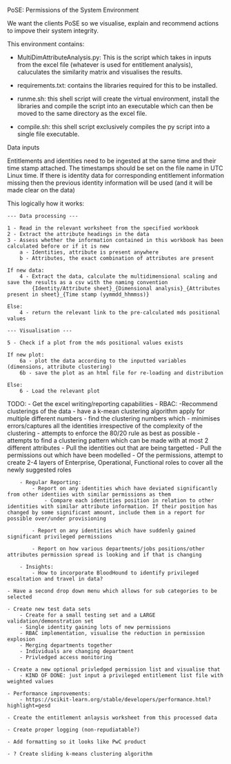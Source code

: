 PoSE: Permissions of the System Environment

We want the clients PoSE so we visualise, explain and recommend actions to impove their system integrity.

This environment contains: 

* MultiDimAttributeAnalysis.py: This is the script which takes in inputs from the excel file (whatever is used for entitlement analysis), caluculates the similarity matrix and visualises the results.

* requirements.txt: contains the libraries required for this to be installed.

* runme.sh: this shell script will create the virtual environment, install the libraries and compile the script into an executable which can then be moved to the same directory as the excel file.

* compile.sh: this shell script exclusively compiles the py script into a single file executable.

Data inputs

Entitlements and identities need to be ingested at the same time and their time stamp attached. The timestamps should be set on the file name in UTC Linux time. If there is identity data for corresponding entitlement information missing then the previous identity information will be used (and it will be made clear on the data)

This logically how it works: 

    --- Data processing ---

    1 - Read in the relevant worksheet from the specified workbook
    2 - Extract the attribute headings in the data 
    3 - Assess whether the information contained in this workbook has been calculated before or if it is new
        a - Identities, attribute is present anywhere 
        b - Attributes, the exact combination of attributes are present
    
    If new data:
        4 - Extract the data, calculate the multidimensional scaling and save the results as a csv with the naming convention
            {Identity/Attribute sheet}_{Dimensional analysis}_{Attributes present in sheet}_{Time stamp (yymmdd_hhmmss)}
    
    Else:
        4 - return the relevant link to the pre-calculated mds positional values
    
    --- Visualisation ---

    5 - Check if a plot from the mds positional values exists

    If new plot:
        6a - plot the data according to the inputted variables (dimensions, attribute clustering)
        6b - save the plot as an html file for re-loading and distribution

    Else:
        6 - Load the relevant plot

TODO:
    - Get the excel writing/reporting capabilities
        - RBAC: 
            -Recommend clusterings of the data
                - have a k-mean clustering algorithm apply for multiple different numbers
                - find the clustering numbers which 
                    - minimises errors/captures all the identities irrespective of the complexity of the clustering
                    - attempts to enforce the 80/20 rule as best as possible 
                    - attempts to find a clustering pattern which can be made with at most 2 different attributes
                - Pull the identities out that are being targetted
                - Pull the permissions out which have been modelled
                - Of the permissions, attempt to create 2-4 layers of Enterprise, Operational, Functional roles to cover all the newly suggested roles

        - Regular Reporting: 
            - Report on any identities which have deviated significantly from other identiies with similar permissions as them
                - Compare each identities position in relation to other identities with similar attribute information. If their position has changed by some significant amount, include them in a report for possible over/under provisioning

            - Report on any identities which have suddenly gained significant privileged permissions
            
            - Report on how various departments/jobs positions/other attributes permission spread is looking and if that is changing

        - Insights:
            - How to incorporate BloodHound to identify privileged escaltation and travel in data? 

    - Have a second drop down menu which allows for sub categories to be selected

    - Create new test data sets 
        - Create for a small testing set and a LARGE validation/demonstration set
        - Single identity gaining lots of new permissions
        - RBAC implementation, visualise the reduction in permission explosion
        - Merging departments together
        - Individuals are changing department 
        - Privledged access monitoring

    - Create a new optional privledged permission list and visualise that
        - KIND OF DONE: just input a privileged entitlement list file with weighted values

    - Performance improvements:
        - https://scikit-learn.org/stable/developers/performance.html?highlight=gesd

    - Create the entitlement anlaysis worksheet from this processed data

    - Create proper logging (non-repudiatable?)

    - Add formatting so it looks like PwC product

    - ? Create sliding k-means clustering algorithm
        

